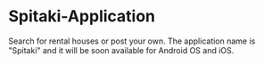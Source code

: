 # Spitaki-Application
Search for rental houses or post your own. The application name is "Spitaki" and it will be soon available for Android OS and iOS.
